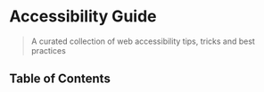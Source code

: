 # Accessibility Guide

> A curated collection of web accessibility tips, tricks and best practices

## Table of Contents
